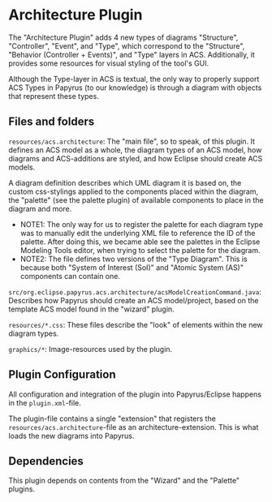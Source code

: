 # Architecture Plugin

The "Architecture Plugin" adds 4 new types of diagrams "Structure", "Controller", "Event", and "Type", which correspond to the "Structure", "Behavior (Controller + Events)", and "Type" layers in ACS. Additionally, it provides some resources for visual styling of the tool's GUI.

Although the Type-layer in ACS is textual, the only way to properly support ACS Types in Papyrus (to our knowledge) is through a diagram with objects that represent these types.


## Files and folders

`resources/acs.architecture`: The "main file", so to speak, of this plugin. It defines an ACS model as a whole, the diagram types of an ACS model, how diagrams and ACS-additions are styled, and how Eclipse should create ACS models.

A diagram definition describes which UML diagram it is based on, the custom css-stylings applied to the components placed within the diagram, the "palette" (see the palette plugin) of available components to place in the diagram and more. 

- NOTE1: The only way for us to register the palette for each diagram type was to manually edit the underlying XML file to reference the ID of the palette. After doing this, we became able see the palettes in the Eclipse Modeling Tools editor, when trying to select the palette for the diagram.
- NOTE2: The file defines two versions of the "Type Diagram". This is because both "System of Interest (SoI)" and "Atomic System (AS)" components can contain one.

`src/org.eclipse.papyrus.acs.architecture/acsModelCreationCommand.java`: Describes how Papyrus should create an ACS model/project, based on the template ACS model found in the "wizard" plugin.

`resources/*.css`: These files describe the "look" of elements within the new diagram types.

`graphics/*`: Image-resources used by the plugin.


## Plugin Configuration
All configuration and integration of the plugin into Papyrus/Eclipse happens in the `plugin.xml`-file. 

The plugin-file contains a single "extension" that registers the `resources/acs.architecture`-file as an architecture-extension. This is what loads the new diagrams into Papyrus.


## Dependencies
This plugin depends on contents from the "Wizard" and the "Palette" plugins.
